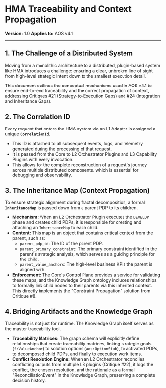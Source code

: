 # HMA Traceability and Context Propagation

**Version:** 1.0
**Applies to:** AOS v4.1

---

## 1. The Challenge of a Distributed System

Moving from a monolithic architecture to a distributed, plugin-based system like HMA introduces a challenge: ensuring a clear, unbroken line of sight from high-level strategic intent down to the smallest execution detail.

This document outlines the conceptual mechanisms used in AOS v4.1 to ensure end-to-end traceability and the correct propagation of context, addressing Critiques #21 (Strategy-to-Execution Gaps) and #24 (Integration and Inheritance Gaps).

## 2. The Correlation ID

Every request that enters the HMA system via an L1 Adapter is assigned a unique **`CorrelationId`**.

*   This ID is attached to all subsequent events, logs, and telemetry generated during the processing of that request.
*   It is passed from the Core to L2 Orchestrator Plugins and L3 Capability Plugins with every invocation.
*   This allows for the complete reconstruction of a request's journey across multiple distributed components, which is essential for debugging and observability.

## 3. The Inheritance Map (Context Propagation)

To ensure strategic alignment during fractal decomposition, a formal **`InheritanceMap`** is passed down from a parent PDP to its children.

*   **Mechanism:** When an L2 Orchestrator Plugin executes the `DEVELOP` phase and creates child PDPs, it is responsible for creating and attaching an `InheritanceMap` to each child.
*   **Content:** This map is an object that contains critical context from the parent, such as:
    *   `parent_pdp_id`: The ID of the parent PDP.
    *   `parent_primary_constraint`: The primary constraint identified in the parent's strategic analysis, which serves as a guiding principle for the child.
    *   `parent_value_anchors`: The high-level business KPIs the parent is aligned with.
*   **Enforcement:** The Core's Control Plane provides a service for validating these maps, and the Knowledge Graph ontology includes relationships to formally link child nodes to their parents via this inherited context. This directly implements the "Constraint Propagation" solution from Critique #8.

## 4. Bridging Artifacts and the Knowledge Graph

Traceability is not just for runtime. The Knowledge Graph itself serves as the master traceability tool.

*   **Traceability Matrices:** The graph schema will explicitly define relationships that create traceability matrices, linking strategic goals (`f:ValueAnchor`) to solution options (`aos:OptionStub`), to activated PDPs, to decomposed child PDPs, and finally to execution work items.
*   **Conflict Resolution Engine:** When an L2 Orchestrator reconciles conflicting outputs from multiple L3 plugins (Critique #22), it logs the conflict, the chosen resolution, and the rationale as a formal "ReconciliationEvent" in the Knowledge Graph, preserving a complete decision history. 
